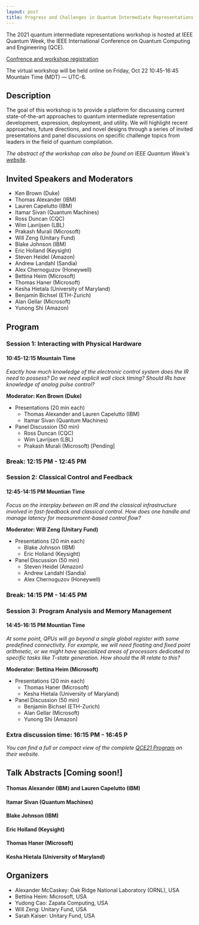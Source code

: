 ```yaml
---
layout: post
title: Progress and Challenges in Quantum Intermediate Representations
---
```


The 2021 quantum intermediate representations workshop is hosted at IEEE Quantum Week, the IEEE International Conference on Quantum Computing and Engineering (QCE).

[Confrence and workshop registration](https://qce.quantum.ieee.org/registration/registration-overview/)

The virtual workshop will be held online on Friday, Oct 22 10:45-16:45 Mountain Time (MDT) — UTC-6.

## Description

The goal of this workshop is to provide a platform for discussing current state-of-the-art approaches to quantum intermediate representation development, expression, deployment, and utility.
We will highlight recent approaches, future directions, and novel designs through a series of invited presentations and panel discussions on specific challenge topics from leaders in the field of quantum compilation.

*The abstract of the workshop can also be found on IEEE Quantum Week's [website](https://qce.quantum.ieee.org/workshops-program/#alexandermccaskey)*.

## Invited Speakers and Moderators

- Ken Brown (Duke)
- Thomas Alexander (IBM)
- Lauren Capelutto (IBM)
- Itamar Sivan (Quantum Machines)
- Ross Duncan (CQC)
- Wim Lavrijsen (LBL)
- Prakash Murali (Microsoft)
- Will Zeng (Unitary Fund)
- Blake Johnson (IBM)
- Eric Holland (Keysight)
- Steven Heidel (Amazon)
- Andrew Landahl (Sandia)
- Alex Chernoguzov (Honeywell)
- Bettina Heim (Microsoft)
- Thomas Haner (Microsoft)
- Kesha Hietala (University of Maryland)
- Benjamin Bichsel (ETH-Zurich)
- Alan Gellar (Microsoft)
- Yunong Shi (Amazon)

## Program

### Session 1:  Interacting with Physical Hardware
#### 10:45-12:15 Mountain Time

_Exactly how much knowledge of the electronic control system does the IR need to possess? Do we need explicit wall clock timing? Should IRs have knowledge of analog pulse control?_
 
**Moderator: Ken Brown (Duke)**
- Presentations (20 min each) 
  - Thomas Alexander and Lauren Capelutto (IBM)
  - Itamar Sivan (Quantum Machines)
- Panel Discussion (50 min)
  - Ross Duncan (CQC)
  - Wim Lavrijsen (LBL)
  - Prakash Murali (Microsoft) [Pending]

### Break: 12:15 PM - 12:45 PM 

### Session 2: Classical Control and Feedback
#### 12:45-14:15 PM Mountian Time

_Focus on the interplay between an IR and the classical infrastructure involved in fast-feedback and classical control. How does one handle and manage latency for measurement-based control flow?_

**Moderator: Will Zeng (Unitary Fund)**

- Presentations (20 min each) 
  - Blake Johnson (IBM)
  - Eric Holland (Keysight)
- Panel Discussion (50 min)
  - Steven Heidel (Amazon)
  - Andrew Landahl (Sandia)
  - Alex Chernoguzov (Honeywell)

### Break: 14:15 PM - 14:45 PM

### Session 3: Program Analysis and Memory Management
#### 14:45-16:15 PM Mountian Time

_At some point, QPUs will go beyond a single global register with some predefined connectivity. For example, we will need floating and fixed point arithmetic, or we might have specialized areas of processors dedicated to specific tasks like T-state generation. How should the IR relate to this?_

**Moderator: Bettina Heim (Microsoft)**

- Presentations (20 min each) 
  - Thomas Haner (Microsoft)
  - Kesha Hietala (University of Maryland)
- Panel Discussion (50 min)
  - Benjamin Bichsel (ETH-Zurich)
  - Alan Gellar (Microsoft)
  - Yunong Shi (Amazon)

### Extra discussion time: 16:15 PM - 16:45 P

_You can find a full or compact view of the complete [QCE21 Program](https://qce.quantum.ieee.org/workshops-program/) on their website._

## Talk Abstracts [Coming soon!]

#### Thomas Alexander (IBM) and Lauren Capelutto (IBM)
#### Itamar Sivan (Quantum Machines)
#### Blake Johnson (IBM)
#### Eric Holland (Keysight)
#### Thomas Haner (Microsoft)
#### Kesha Hietala (University of Maryland)

## Organizers

- Alexander McCaskey: Oak Ridge National Laboratory (ORNL), USA
- Bettina Heim: Microsoft, USA
- Yudong Cao: Zapata Computing, USA
- Will Zeng: Unitary Fund, USA
- Sarah Kaiser: Unitary Fund, USA
